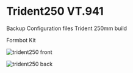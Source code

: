 # Trident250 VT.941
Backup Configuration files Trident 250mm build

Formbot Kit

![trident250 front](https://github.com/mvdveer/Trident250/assets/19568018/e558fef8-5f9e-446f-82f6-a54512b05a48)

![trident250 back](https://github.com/mvdveer/Trident250/assets/19568018/76b4c893-4a18-48ec-9b08-3ec6885b2821)
